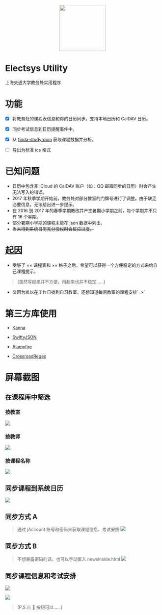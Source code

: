 <div align=center>
    <img width="150" height="150" src="https://raw.githubusercontent.com/yuxiqian/electsys-utility/master/Electsys%20Utility/Icons/Weiwei.png"/>
</div>


# Electsys Utility

上海交通大学教务处实用程序

# 功能

 - [x] 将教务处的课程表信息和你的日历同步。支持本地日历和 CalDAV 日历。
 
 - [x] 同步考试信息到日历提醒事件中。
 
 - [x] 从 [finda-studyroom](https://github.com/yuxiqian/finda-studyroom) 获取课程数据并分析。
 
 - [ ] 导出为标准 ics 格式

# 已知问题

* 日历中包含非 iCloud 的 CalDAV 账户（如：QQ 邮箱同步的日历）时会产生无法写入的错误。
* 2017 年秋季学期开始前，教务处对部分教室的门牌号进行了调整。由于缺乏必要信息，无法给出进一步提示。
* 在 2016 到 2017 年的春季学期教改并产生暑期小学期之前，每个学期并不只有 16 个星期。
* 部分暑期小学期的课程未能在 json 数据中列出。
* ~~当未得到系统日历充分授权时会反应过度。~~

# 起因

* 受够了 ×× 课程表和 ×× 格子之后，希望可以获得一个方便稳定的方式来给自己课程提示。
> (虽然写起来并不方便，用起来也并不稳定……)

* 又因为难以在工作日找到自习教室，还想知道每间教室的课程安排ˊ_>ˋ

# 第三方库使用

* [Kanna](https://github.com/tid-kijyun/Kanna)

* [SwiftyJSON](https://github.com/SwiftyJSON/SwiftyJSON)

* [Alamofire](https://github.com/Alamofire/Alamofire)

* [CrossroadRegex](https://github.com/crossroadlabs/Regex)

# 屏幕截图
## 在课程库中筛选
### 按教室
![](https://raw.githubusercontent.com/yuxiqian/electsys-utility/master/Electsys%20Utility/Screenshots/按教室筛选.png)

### 按教师
![](https://raw.githubusercontent.com/yuxiqian/electsys-utility/master/Electsys%20Utility/Screenshots/按教师筛选.png)

### 按课程名称
![](https://raw.githubusercontent.com/yuxiqian/electsys-utility/master/Electsys%20Utility/Screenshots/按课名筛选.png)

## 同步课程到系统日历
![](https://raw.githubusercontent.com/yuxiqian/electsys-utility/master/Electsys%20Utility/Screenshots/系统日历.png)

## 同步方式 A
> 通过 jAccount 账号和密码来获取课程信息、考试安排
![](https://raw.githubusercontent.com/yuxiqian/electsys-utility/master/Electsys%20Utility/Screenshots/登录界面.png)

## 同步方式 B
> 不想暴露密码的话，也可以手动置入 newsinside.html
![](https://raw.githubusercontent.com/yuxiqian/electsys-utility/master/Electsys%20Utility/Screenshots/手动置入页面.png)

## 同步课程信息和考试安排
![](https://raw.githubusercontent.com/yuxiqian/electsys-utility/master/Electsys%20Utility/Screenshots/课程同步页面.png)

![](https://raw.githubusercontent.com/yuxiqian/electsys-utility/master/Electsys%20Utility/Screenshots/考试同步页面.png)

> (P.S.点 🎲 按钮可以……)
